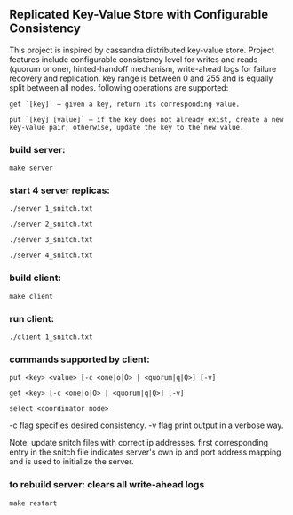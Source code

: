 ## Replicated Key-Value Store with Configurable Consistency

This project is inspired by cassandra distributed key-value store. Project features include configurable consistency
level for writes and reads (quorum or one), hinted-handoff mechanism, write-ahead logs for failure recovery and
replication. key range is between 0 and 255 and is equally split between all nodes. following operations are supported:

``
get `[key]` – given a key, return its corresponding value.
``

``
put `[key] [value]` – if the key does not already exist, create a new key-value pair; otherwise, update the key to the new value.
``

### build server:

``
make server
``

### start 4 server replicas:

``
./server 1_snitch.txt
``

``
./server 2_snitch.txt
``

``
./server 3_snitch.txt
``

``
./server 4_snitch.txt
``

### build client:

``
make client
``

### run client:

``
./client 1_snitch.txt
``

### commands supported by client:

``
put <key> <value> [-c <one|o|O> | <quorum|q|Q>] [-v]
``

``
get <key> [-c <one|o|O> | <quorum|q|Q>] [-v]
``

``
select <coordinator node>
``

-c flag specifies desired consistency. -v flag print output in a verbose way.

Note: update snitch files with correct ip addresses. first corresponding entry in the snitch file indicates server's own
ip and port address mapping and is used to initialize the server.

### to rebuild server: clears all write-ahead logs

``
make restart
``


